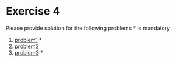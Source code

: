 # Exercise 4

Please provide solution for the following problems * is mandatory

1. [problem1](./problem1/README.md) *
2. [problem2](./problem2/README.md)
3. [problem3](./problem3/README.md) *
